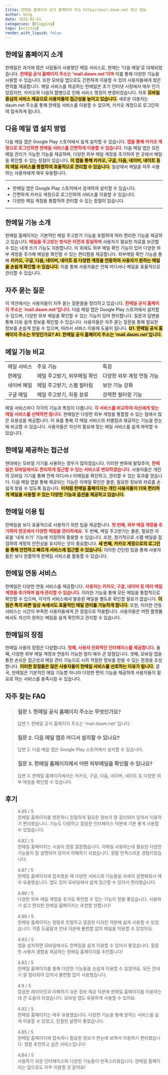 ```yaml
---
title: 한메일 홈페이지 공식 홈페이지 주소 https//mail.daum.net 최신 정보
author: bing
date: 2025-02-01
categories: [Blogging]
tags: [writing]
render_with_liquid: false
---
```



<h2 id='한메일_홈페이지_소개'>한메일 홈페이지 소개</h2>

<p>한메일은 과거에 많은 사람들이 사용했던 메일 서비스로, 현재는 '다음 메일'로 대체되었습니다. <b><span style="color: #ee2323;">한메일 공식 홈페이지 주소는 'mail.daum.net'이며</span></b> 이를 통해 다양한 기능을 사용할 수 있습니다. 또한 모바일 앱으로도 간편하게 이용할 수 있어 사용자들에게 많은 편의를 제공합니다. 메일 서비스를 제공하는 한메일은 초기 인터넷 시장에서 매우 인기 있었지만, 카카오와 다음의 합병으로 인해 서비스 명칭이 변경되었습니다. 이후 <b><span style="background-color: #ffe066;">모바일 중심의 서비스 제공으로 사용자들의 접근성을 높이고 있습니다.</span></b> 새로운 이용자는 daum.net 주소를 통해 한메일 서비스를 이용할 수 있으며, 카카오 계정으로 로그인하여 접속하게 됩니다.</p>

<h2 id='다음_메일_앱_설치_방법'>다음 메일 앱 설치 방법</h2>

<p>다음 메일 앱은 Google Play 스토어에서 쉽게 설치할 수 있습니다. <b><span style="color: #ee2323;">앱을 통해 카카오 계정으로 로그인하면 한메일 서비스를 간편하게 이용할 수 있습니다.</span></b> 다음 메일 앱은 모든 메일 관리가 가능한 기능을 제공하며, 다양한 외부 메일 계정을 추가하여 한 곳에서 메일을 확인할 수 있는 장점이 있습니다. <b><span style="background-color: #ffe066;">이 앱을 통해 카카오, 구글, 다음, 네이버, 네이트 등의 메일 서비스를 통합하여 효율적으로 관리할 수 있습니다.</span></b> 일상에서 메일을 자주 사용하는 사용자에게 매우 유용합니다. </p>

<hr />

<ul>
    <li>한메일 앱은 Google Play 스토어에서 검색하여 설치할 수 있습니다.</li>
    <li>간편하게 카카오 계정으로 로그인하여 서비스를 이용할 수 있습니다.</li>
    <li>다양한 메일 계정을 통합하여 관리할 수 있는 장점이 있습니다.</li>
</ul>

<hr />

<h2 id='한메일_기능_소개'>한메일 기능 소개</h2>

<p>한메일 홈페이지는 기본적인 메일 주고받기 기능을 포함하여 여러 편리한 기능을 제공하고 있습니다. <b><span style="color: #ee2323;">메일을 주고받는 방식은 이전과 동일하며</span></b> 사용자가 필요한 자료를 보관할 수 있는 내게 쓰기 기능도 지원합니다. 이 외에도 외부 메일 확인 기능이 있어 다양한 외부 계정을 추가해 메일을 확인할 수 있는 편리함을 제공합니다. 외부메일 확인 기능을 통해 <b><span style="background-color: #ffe066;">카카오, 구글, 다음, 네이버, 네이트 등 다양한 계정을 연동하여 사용자가 원하는 메일을 손쉽게 확인할 수 있습니다.</span></b> 이를 통해 사용자들은 언제 어디서나 메일을 효율적으로 관리할 수 있습니다.</p>

<h2 id='자주_묻는_질문'>자주 묻는 질문</h2>

<p>이 섹션에서는 사용자들이 자주 묻는 질문들을 정리하고 있습니다. <b><span style="color: #ee2323;">한메일 공식 홈페이지 주소는 'mail.daum.net'입니다.</span></b> 다음 메일 앱은 Google Play 스토어에서 설치할 수 있으며, 다양한 외부 메일을 확인할 수 있는 기능이 있어 편리합니다. 질문과 답변을 통해 더욱 쉽게 정보를 확인할 수 있습니다. 사용자들은 자주 묻는 질문을 통해 필요한 정보를 손쉽게 얻을 수 있으며, 따라서 서비스 이용에 도움이 됩니다. <b><span style="background-color: #ffe066;">Q1. 한메일 공식 홈페이지 주소는 무엇인가요? A1. 한메일 공식 홈페이지 주소는 'mail.daum.net'입니다.</span></b></p>

<h2 id='메일_기능_비교'>메일 기능 비교</h2>

<table>
    <tr>
        <td>메일 서비스</td>
        <td>주요 기능</td>
        <td>특징</td>
    </tr>
    <tr>
        <td>한메일</td>
        <td>메일 주고받기, 외부메일 확인</td>
        <td>다양한 외부 계정 연동 가능</td>
    </tr>
    <tr>
        <td>네이버 메일</td>
        <td>메일 주고받기, 스팸 필터링</td>
        <td>보안 기능 강화</td>
    </tr>
    <tr>
        <td>구글 메일</td>
        <td>메일 주고받기, 자동 분류</td>
        <td>강력한 필터링 기능</td>
    </tr>
</table>

<p>메일 서비스마다 각각의 기능과 특징이 다릅니다. <b><span style="color: #ee2323;">각 서비스를 비교하여 자신에게 맞는 메일 서비스를 선택하면 됩니다.</span></b> 한메일은 다양한 외부 계정을 통합할 수 있는 점에서 많은 유용성을 제공합니다. 이 표를 통해 각 메일 서비스의 차별점과 제공하는 기능을 한눈에 비교할 수 있습니다. 사용자들은 자신의 필요에 맞는 메일 서비스를 쉽게 파악할 수 있습니다.</p>

<h2 id='한메일_제공하는_접근성'>한메일 제공하는 접근성</h2>

<p>현대에는 모바일 기기를 사용하는 경우가 많아졌습니다. 이러한 변화에 발맞추어, <b><span style="color: #ee2323;">한메일은 모바일에서도 편리하게 접근할 수 있는 서비스로 변모하였습니다.</span></b> 사용자들은 개인의 모바일 기기를 통해 언제 어디서나 이메일을 확인하고, 관리할 수 있는 효과를 얻습니다. 다음 메일 앱을 통해 제공되는 기능은 이메일 확인은 물론, 필요한 정보와 자료를 손쉽게 찾을 수 있도록 돕습니다. <b><span style="background-color: #ffe066;">이처럼 한메일 홈페이지는 개인 사용자들이 더욱 편리하게 메일을 사용할 수 있는 다양한 기능과 옵션을 제공하고 있습니다.</span></b> </p>

<h2 id='한메일_이용_팁'>한메일 이용 팁</h2>

<p>한메일을 보다 효율적으로 사용하기 위한 팁을 제공합니다. <b><span style="color: #ee2323;">첫 번째, 외부 메일 계정을 추가하여 한곳에서 다양한 메일을 관리하세요.</span></b> 두 번째, 메일 주고받기는 물론, 필요한 자료를 '내게 쓰기' 기능에 저장하여 활용할 수 있습니다. 또한, 정기적으로 스팸 메일을 점검하여 계정의 안전성을 유지하는 것이 중요합니다. <b><span style="background-color: #ffe066;">세 번째, 카카오 계정으로의 로그인을 통해 안전하고 빠르게 서비스에 접근할 수 있습니다.</span></b> 이러한 간단한 팁을 통해 사용자들은 보다 원활하게 한메일 서비스를 활용할 수 있습니다.</p>

<h2 id='한메일_연동_서비스'>한메일 연동 서비스</h2>

<p>한메일은 다양한 연동 서비스를 제공합니다. <b><span style="color: #ee2323;">사용자는 카카오, 구글, 네이버 등 여러 메일 계정을 추가하여 쉽게 관리할 수 있습니다.</span></b> 이러한 기능을 통해 모든 메일을 통합적으로 확인할 수 있으며, 각각의 서비스에서 발송된 메일을 별도로 확인할 필요가 없습니다. <b><span style="background-color: #ffe066;">이 점은 특히 바쁜 일상 속에서도 효율적인 메일 관리를 가능하게 합니다.</span></b> 또한, 이러한 연동 서비스는 시간이 부족한 사용자들에게 큰 장점으로 작용합니다. 사용자들은 어떤 플랫폼에서도 자신이 원하는 메일을 쉽게 확인하고 관리할 수 있습니다.</p>

<h2 id='한메일_의_장점'>한메일의 장점</h2>

<p>한메일 사용의 장점은 다양합니다. <b><span style="color: #ee2323;">첫째, 사용자 친화적인 인터페이스를 제공합니다.</span></b> 둘째, 다양한 외부 메일 계정과 연동이 가능한 점이 매우 큰 장점입니다. 셋째, 모바일 앱을 통한 손쉬운 접근성과 메일 관리 기능으로 시의 적절한 정보를 받을 수 있는 환경을 조성합니다. <b><span style="background-color: #ffe066;">이러한 장점들은 많은 사용자들이 한메일 서비스를 선호하는 이유가 됩니다.</span></b> 결국, 한메일은 기본적인 메일 기능뿐 아니라 다양한 편의 기능을 제공하여 사용자들이 필요로 하는 서비스를 충족시킬 수 있습니다.</p>


<h2 id='자주_찾는_FAQ'>자주 찾는 FAQ</h2>
<div itemscope="" itemtype="https://schema.org/FAQPage"> 
<blockquote> 
<div itemscope="" itemprop="mainEntity" itemtype="https://schema.org/Question"> 
<h3 itemprop="name">질문 1. 한메일 공식 홈페이지 주소는 무엇인가요?</h3> 
<div itemscope="" itemprop="acceptedAnswer" itemtype="https://schema.org/Answer"> 
<span itemprop="text"> 
<p>답변 1. 한메일 공식 홈페이지 주소는 'mail.daum.net' 입니다.</p> 
</span> 
</div> 
</div> 

<div itemscope="" itemprop="mainEntity" itemtype="https://schema.org/Question"> 
<h3 itemprop="name">질문 2. 다음 메일 앱은 어디서 설치할 수 있나요?</h3> 
<div itemscope="" itemprop="acceptedAnswer" itemtype="https://schema.org/Answer"> 
<span itemprop="text"> 
<p>답변 2. 다음 메일 앱은 Google Play 스토어에서 설치할 수 있습니다.</p> 
</span> 
</div> 
</div> 

<div itemscope="" itemprop="mainEntity" itemtype="https://schema.org/Question"> 
<h3 itemprop="name">질문 3. 한메일 홈페이지에서 어떤 외부메일을 확인할 수 있나요?</h3> 
<div itemscope="" itemprop="acceptedAnswer" itemtype="https://schema.org/Answer"> 
<span itemprop="text"> 
<p>답변 3. 한메일 홈페이지에서는 카카오, 구글, 다음, 네이버, 네이트 등 다양한 외부 메일을 확인할 수 있습니다.</p> 
</span> 
</div> 
</div> 
</blockquote> 
</div>
<h2 id='후기'>후기</h2>
<div itemscope itemtype="https://schema.org/Product">
  <blockquote>
  <div itemprop="review" itemscope itemtype="https://schema.org/Review">
      <div itemprop="reviewRating" itemscope itemtype="https://schema.org/Rating"> <span itemprop="ratingValue">4.95</span> / <span itemprop="bestRating">5</span> </div>
      <span itemprop="reviewBody">한메일 홈페이지를 방문하니 친절하게 필요한 정보가 잘 정리되어 있어서 이용하기 편리했습니다. 기능도 다양하고 깔끔한 인터페이스 덕분에 기분 좋게 사용할 수 있었습니다.</span>
  </div>
  <br>
  <div itemprop="review" itemscope itemtype="https://schema.org/Review">
      <div itemprop="reviewRating" itemscope itemtype="https://schema.org/Rating"> <span itemprop="ratingValue">4.82</span> / <span itemprop="bestRating">5</span> </div>
      <span itemprop="reviewBody">한메일 홈페이지는 시설이 정말 깔끔했습니다. 이메일 사용하는데 필요한 다양한 기능들이 잘 설명되어 있어서 이해하기 쉬웠습니다. 정말 만족스러운 경험이었습니다.</span>
  </div>
  <br>
  <div itemprop="review" itemscope itemtype="https://schema.org/Review">
      <div itemprop="reviewRating" itemscope itemtype="https://schema.org/Rating"> <span itemprop="ratingValue">4.87</span> / <span itemprop="bestRating">5</span> </div>
      <span itemprop="reviewBody">한메일 홈페이지에 접속했을 때 다양한 서비스와 기능들을 자세히 설명해줘서 매우 유용했습니다. 앱도 있어 모바일에서 쉽게 접근할 수 있어서 편리했습니다.</span>
  </div>
  <br>
  <div itemprop="review" itemscope itemtype="https://schema.org/Review">
      <div itemprop="reviewRating" itemscope itemtype="https://schema.org/Rating"> <span itemprop="ratingValue">4.89</span> / <span itemprop="bestRating">5</span> </div>
      <span itemprop="reviewBody">다양한 외부 메일 계정을 추가로 확인할 수 있는 기능이 정말 좋았습니다. 사용하기 쉽고 편리한 한메일 홈페이지는 추천할 만합니다!</span>
  </div>
  <br>
  <div itemprop="review" itemscope itemtype="https://schema.org/Review">
      <div itemprop="reviewRating" itemscope itemtype="https://schema.org/Rating"> <span itemprop="ratingValue">4.96</span> / <span itemprop="bestRating">5</span> </div>
      <span itemprop="reviewBody">한메일 홈페이지는 정말로 친절하고 깔끔한 디자인 덕분에 쉽게 사용할 수 있었습니다. 각종 도움말과 안내 덕분에 불편함 없이 메일을 이용할 수 있었어요.</span>
  </div>
  <br>
  <div itemprop="review" itemscope itemtype="https://schema.org/Review">
      <div itemprop="reviewRating" itemscope itemtype="https://schema.org/Rating"> <span itemprop="ratingValue">4.93</span> / <span itemprop="bestRating">5</span> </div>
      <span itemprop="reviewBody">앱을 설치하면 모바일에서도 한메일을 쉽게 이용할 수 있어서 좋았습니다. 깔끔한 사용자 경험을 제공하는 한메일 홈페이지를 추천합니다!</span>
  </div>
  <br>
  <div itemprop="review" itemscope itemtype="https://schema.org/Review">
      <div itemprop="reviewRating" itemscope itemtype="https://schema.org/Rating"> <span itemprop="ratingValue">4.83</span> / <span itemprop="bestRating">5</span> </div>
      <span itemprop="reviewBody">한메일 홈페이지를 통해 다양한 기능들을 손쉽게 이용할 수 있었어요. 모든 안내가 잘 정리되어 있어서 불편함 없이 사용했습니다.</span>
  </div>
  <br>
  <div itemprop="review" itemscope itemtype="https://schema.org/Review">
      <div itemprop="reviewRating" itemscope itemtype="https://schema.org/Rating"> <span itemprop="ratingValue">4.9</span> / <span itemprop="bestRating">5</span> </div>
      <span itemprop="reviewBody">깔끔한 레이아웃과 이해하기 쉬운 정보 제공 덕분에 한메일 홈페이지를 이용하는 데 큰 도움이 되었습니다. 모바일 앱도 유용하게 사용할 수 있어요.</span>
  </div>
  <br>
  <div itemprop="review" itemscope itemtype="https://schema.org/Review">
      <div itemprop="reviewRating" itemscope itemtype="https://schema.org/Rating"> <span itemprop="ratingValue">4.92</span> / <span itemprop="bestRating">5</span> </div>
      <span itemprop="reviewBody">한메일 홈페이지는 매우 유용했습니다. 다양한 기능을 통해 원하는 서비스를 쉽게 이용할 수 있었고, 친절한 설명이 좋았습니다.</span>
  </div>
  <br>
  <div itemprop="review" itemscope itemtype="https://schema.org/Review">
      <div itemprop="reviewRating" itemscope itemtype="https://schema.org/Rating"> <span itemprop="ratingValue">4.85</span> / <span itemprop="bestRating">5</span> </div>
      <span itemprop="reviewBody">한메일 홈페이지에 접속하니 필요한 정보가 한눈에 보여서 이용하기 편리했습니다. 정말 추천하고 싶은 서비스입니다!</span>
  </div>
  <br>
  <div itemprop="review" itemscope itemtype="https://schema.org/Review">
      <div itemprop="reviewRating" itemscope itemtype="https://schema.org/Rating"> <span itemprop="ratingValue">4.84</span> / <span itemprop="bestRating">5</span> </div>
      <span itemprop="reviewBody">사용하기 쉬운 인터페이스와 다양한 기능들이 만족스러웠습니다. 한메일 홈페이지는 앞으로도 자주 이용할 것 같아요!</span>
  </div>
  </blockquote>
</div>
